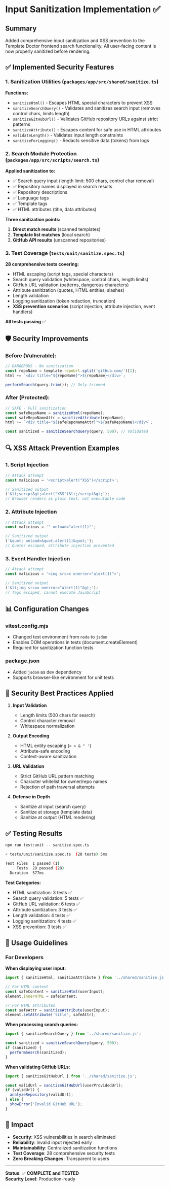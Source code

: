 # Input Sanitization Implementation ✅

## Summary

Added comprehensive input sanitization and XSS prevention to the Template Doctor frontend search functionality. All user-facing content is now properly sanitized before rendering.

## ✅ Implemented Security Features

### 1. Sanitization Utilities (`packages/app/src/shared/sanitize.ts`)

**Functions:**

- `sanitizeHtml()` - Escapes HTML special characters to prevent XSS
- `sanitizeSearchQuery()` - Validates and sanitizes search input (removes control chars, limits length)
- `sanitizeGitHubUrl()` - Validates GitHub repository URLs against strict patterns
- `sanitizeAttribute()` - Escapes content for safe use in HTML attributes
- `validateLength()` - Validates input length constraints
- `sanitizeForLogging()` - Redacts sensitive data (tokens) from logs

### 2. Search Module Protection (`packages/app/src/scripts/search.ts`)

**Applied sanitization to:**

- ✅ Search query input (length limit: 500 chars, control char removal)
- ✅ Repository names displayed in search results
- ✅ Repository descriptions
- ✅ Language tags
- ✅ Template tags
- ✅ HTML attributes (title, data attributes)

**Three sanitization points:**

1. **Direct match results** (scanned templates)
2. **Template list matches** (local search)
3. **GitHub API results** (unscanned repositories)

### 3. Test Coverage (`tests/unit/sanitize.spec.ts`)

**28 comprehensive tests covering:**

- HTML escaping (script tags, special characters)
- Search query validation (whitespace, control chars, length limits)
- GitHub URL validation (patterns, dangerous characters)
- Attribute sanitization (quotes, HTML entities, slashes)
- Length validation
- Logging sanitization (token redaction, truncation)
- **XSS prevention scenarios** (script injection, attribute injection, event handlers)

**All tests passing** ✅

## 🛡️ Security Improvements

### Before (Vulnerable):

```typescript
// DANGEROUS - No sanitization
const repoName = template.repoUrl.split('github.com/')[1];
html += `<div title="${repoName}">${repoName}</div>`;

performSearch(query.trim()); // Only trimmed
```

### After (Protected):

```typescript
// SAFE - Full sanitization
const safeRepoName = sanitizeHtml(repoName);
const safeRepoNameAttr = sanitizeAttribute(repoName);
html += `<div title="${safeRepoNameAttr}">${safeRepoName}</div>`;

const sanitized = sanitizeSearchQuery(query, 500); // Validated
```

## 🔍 XSS Attack Prevention Examples

### 1. Script Injection

```javascript
// Attack attempt
const malicious = '<script>alert("XSS")</script>';

// Sanitized output
('&lt;script&gt;alert("XSS")&lt;/script&gt;');
// Browser renders as plain text, not executable code
```

### 2. Attribute Injection

```javascript
// Attack attempt
const malicious = '" onload="alert(1)"';

// Sanitized output
('&quot; onload=&quot;alert(1)&quot;');
// Quotes escaped, attribute injection prevented
```

### 3. Event Handler Injection

```javascript
// Attack attempt
const malicious = '<img src=x onerror="alert(1)">';

// Sanitized output
('&lt;img src=x onerror="alert(1)"&gt;');
// Tags escaped, cannot execute JavaScript
```

## 📊 Configuration Changes

### vitest.config.mjs

- Changed test environment from `node` to `jsdom`
- Enables DOM operations in tests (document.createElement)
- Required for sanitization function tests

### package.json

- Added `jsdom` as dev dependency
- Supports browser-like environment for unit tests

## 🎯 Security Best Practices Applied

1. **Input Validation**
   - Length limits (500 chars for search)
   - Control character removal
   - Whitespace normalization

2. **Output Encoding**
   - HTML entity escaping (`< > & " '`)
   - Attribute-safe encoding
   - Context-aware sanitization

3. **URL Validation**
   - Strict GitHub URL pattern matching
   - Character whitelist for owner/repo names
   - Rejection of path traversal attempts

4. **Defense in Depth**
   - Sanitize at input (search query)
   - Sanitize at storage (template data)
   - Sanitize at output (HTML rendering)

## ✅ Testing Results

```bash
npm run test:unit -- sanitize.spec.ts

✓ tests/unit/sanitize.spec.ts  (28 tests) 5ms

Test Files  1 passed (1)
     Tests  28 passed (28)
  Duration  577ms
```

**Test Categories:**

- HTML sanitization: 3 tests ✅
- Search query validation: 5 tests ✅
- GitHub URL validation: 6 tests ✅
- Attribute sanitization: 3 tests ✅
- Length validation: 4 tests ✅
- Logging sanitization: 4 tests ✅
- XSS prevention: 3 tests ✅

## 📝 Usage Guidelines

### For Developers

**When displaying user input:**

```typescript
import { sanitizeHtml, sanitizeAttribute } from '../shared/sanitize.js';

// For HTML content
const safeContent = sanitizeHtml(userInput);
element.innerHTML = safeContent;

// For HTML attributes
const safeAttr = sanitizeAttribute(userInput);
element.setAttribute('title', safeAttr);
```

**When processing search queries:**

```typescript
import { sanitizeSearchQuery } from '../shared/sanitize.js';

const sanitized = sanitizeSearchQuery(query, 500);
if (sanitized) {
  performSearch(sanitized);
}
```

**When validating GitHub URLs:**

```typescript
import { sanitizeGitHubUrl } from '../shared/sanitize.js';

const validUrl = sanitizeGitHubUrl(userProvidedUrl);
if (validUrl) {
  analyzeRepository(validUrl);
} else {
  showError('Invalid GitHub URL');
}
```

## 🚀 Impact

- **Security**: XSS vulnerabilities in search eliminated
- **Reliability**: Invalid input rejected early
- **Maintainability**: Centralized sanitization functions
- **Test Coverage**: 28 comprehensive security tests
- **Zero Breaking Changes**: Transparent to users

---

**Status**: ✅ **COMPLETE and TESTED**  
**Security Level**: Production-ready
